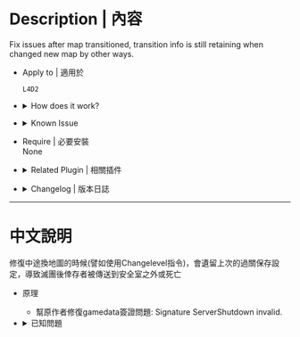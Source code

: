 # Description | 內容
Fix issues after map transitioned, transition info is still retaining when changed new map by other ways.

* Apply to | 適用於
	```
	L4D2
	```

* <details><summary>How does it work?</summary>

	* After map transitioned, transition info is still retaining when changed new map by other ways (such "changelevel" command).
		* This can cause survivors spawn dead or teleport outside the saferoom when restarting the round. 
	* This plugin will clear those transition info if no longer is transitioned map.
</details>

* <details><summary>Known Issue</summary>

	1. If a player disconnects from server when map change, server loading second map too long and everyone in the server stuck in this situation
		* To this Bug, write down the following cvars in cfg/server.cfg
			```php
			// Duration (in seconds) to wait for survivors to transition across changelevels (default: 120)
			sm_cvar director_transition_timeout 50

			// Duration (in seconds) to wait to unfreeze a team after the first player has connected (default: 55)
			sm_cvar director_unfreeze_time 40
			```
</details>

* Require | 必要安裝
<br>None

* <details><summary>Related Plugin | 相關插件</summary>
	
	1. [l4d2_fix_changelevel](https://github.com/Target5150/MoYu_Server_Stupid_Plugins/tree/master/The%20Last%20Stand/l4d2_fix_changelevel): Fix issues due to forced changelevel.
		> 修復手動更換地圖會遇到的問題
</details>

* <details><summary>Changelog | 版本日誌</summary>

	* v1.0.2 (2024-12-30)
		* Fix Gamedate wrong signature name: Signature ServerShutdown invalid.

	* v1.0.1
		* [Original Plugin by iaNanaNana](https://forums.alliedmods.net/showthread.php?t=335117)
</details>

- - - -
# 中文說明
修復中途換地圖的時候(譬如使用Changelevel指令)，會遺留上次的過關保存設定，導致滅團後倖存者被傳送到安全室之外或死亡

* 原理
	* 幫原作者修復gamedata簽證問題: Signature ServerShutdown invalid.

* <details><summary>已知問題</summary>

	1. 如果玩家在換圖過程中離線，將導致所有玩家卡在loading介面大約120秒
		* 為了修復這問題，寫入以下指令在cfg/server.cfg
			```php
			// 換圖時等待連線玩家的時間，時間到或所有玩家到齊才會載入地圖 (預設: 120)
			sm_cvar director_transition_timeout 50

			// 換圖時第一位玩家連線之後，經過的時間到才會載入地圖 (預設: 55)
			sm_cvar director_unfreeze_time 40
			```
</details>